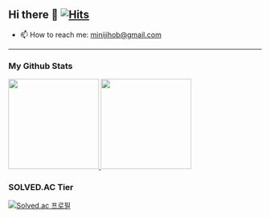 ## Hi there 👋 [![Hits](https://hits.seeyoufarm.com/api/count/incr/badge.svg?url=https%3A%2F%2Fgithub.com%2Fmaetdor&count_bg=%23FE9D45&title_bg=%23919191&icon=&icon_color=%23A55F5F&title=hits&edge_flat=false)](https://hits.seeyoufarm.com) 

- 📫 How to reach me: minijihob@gmail.com

<hr>

### My Github Stats

<a href="#">
  <img src="https://github-readme-stats.vercel.app/api?username=maetdori&theme=react&show_icons=true" height="180px">
</a>
<a href="#">
  <img src="https://github-readme-stats.vercel.app/api/top-langs/?username=maetdori&theme=react&exclude_repo=Jagi,assignment&layout=compact" height="180px">
</a>

### SOLVED.AC Tier
[![Solved.ac 프로필](http://mazassumnida.wtf/api/v2/generate_badge?boj=odong2)](https://solved.ac/odong2)

<!--
**maetdori/maetdori** is a ✨ _special_ ✨ repository because its `README.md` (this file) appears on your GitHub profile.

Here are some ideas to get you started:

- 🔭 I’m currently working on ...
- 🌱 I’m currently learning ...
- 👯 I’m looking to collaborate on ...
- 🤔 I’m looking for help with ...
- 💬 Ask me about ...
- 📫 How to reach me: ...
- 😄 Pronouns: ...
- ⚡ Fun fact: ...
-->
